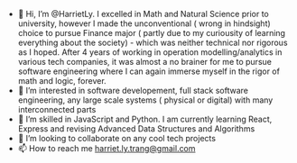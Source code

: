 - 👋 Hi, I’m @HarrietLy. I excelled in Math and Natural Science prior to university, however I made the unconventional ( wrong in hindsight) choice to pursue Finance major ( partly due to my curiousity of learning everything about the society) - which was neither technical nor rigorous as I hoped. After 4 years of working in operation modelling/analytics in various tech companies, it was almost a no brainer for me to pursue software engineering where I can again immerse myself in the rigor of math and logic, forever.
- 👀 I’m interested in software developement, full stack software engineering, any large scale systems ( physical or digital) with many interconnected parts
- 🌱 I’m skilled in JavaScript and Python. I am currently learning React, Express and revising Advanced Data Structures and Algorithms
- 💞️ I’m looking to collaborate on any cool tech projects
- 📫 How to reach me harriet.ly.trang@gmail.com

<!---
HarrietLy/HarrietLy is a ✨ special ✨ repository because its `README.md` (this file) appears on your GitHub profile.
You can click the Preview link to take a look at your changes.
--->
